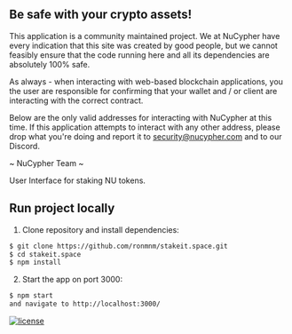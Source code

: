 ## Be safe with your crypto assets!

This application is a community maintained project.
We at NuCypher have every indication that this site was created by good people,
but we cannot feasibly ensure that the code running here and all
its dependencies are absolutely 100% safe.

As always - when interacting with web-based blockchain
applications, you the user are responsible for confirming
that your wallet and / or client are interacting with the correct contract.

Below are the only valid addresses for interacting with NuCypher at this time.
If this application attempts to interact with any other address, please drop what
you're doing and report it to security@nucypher.com and to our Discord.

~ NuCypher Team ~

User Interface for staking NU tokens.

## Run project locally

1. Clone repository and install dependencies:

```bash
$ git clone https://github.com/ronmnm/stakeit.space.git
$ cd stakeit.space
$ npm install
```

2. Start the app on port 3000:

```bash
$ npm start
and navigate to http://localhost:3000/
```

[![license](https://img.shields.io/pypi/l/nucypher.svg)](https://www.gnu.org/licenses/gpl-3.0.html)
